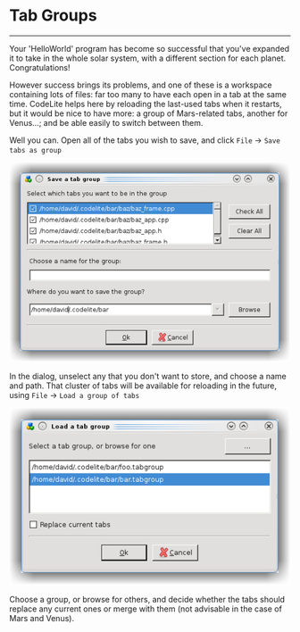 # Tab Groups
---

Your 'HelloWorld' program has become so successful that you've expanded it to take in the whole solar system, with a different 
section for each planet. Congratulations!

However success brings its problems, and one of these is a workspace containing lots of files: far too many to have each 
open in a tab at the same time. CodeLite helps here by reloading the last-used tabs when it restarts, but it would be nice 
to have more: a group of Mars-related tabs, another for Venus...; and be able easily to switch between them.

Well you can. Open all of the tabs you wish to save, and click `File` &#8594; `Save tabs as group`

![1](images/tg_1.png)


In the dialog, unselect any that you don't want to store, and choose a name and path. That cluster of tabs will be 
available for reloading in the future, using `File` &#8594; `Load a group of tabs`

![2](images/tg_2.png)

Choose a group, or browse for others, and decide whether the tabs should replace any current ones or merge with them 
(not advisable in the case of Mars and Venus). 

